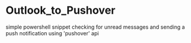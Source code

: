 # Outlook_to_Pushover
simple powershell snippet checking for unread messages and sending a push notification using 'pushover' api
